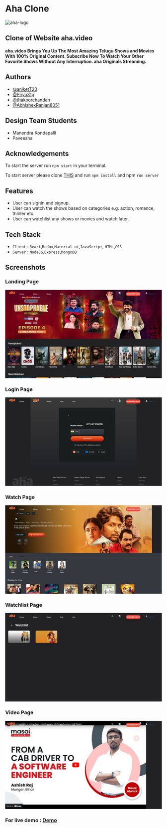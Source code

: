 # Aha Clone

 <img src="https://upload.wikimedia.org/wikipedia/commons/thumb/b/b3/Aha_OTT_Logo.svg/400px-Aha_OTT_Logo.svg.png" height="100" alt="aha-logo">

 ## Clone of Website aha.video
 <h4>aha.video Brings You Up The Most Amazing Telugu Shows and Movies With 100% Original Content. Subscribe Now To Watch Your Other Favorite Shows Without Any Interruption. aha Originals Streaming.</h4>

 ## Authors
 - [@aniketT23](https://github.com/aniketT23)
 - [@Priya31g](https://github.com/Priya31g)
 - [@thakoorchandan](https://github.com/thakoorchandan)
 - [@AbhishekRanjan8051](https://github.com/AbhishekRanjan8051)

 ## Design Team Students 
 - Manendra Kondapalli
 - Paveesha

## Acknowledgements
 To start the server run `npm start` in your terminal.

To start server please clone [THIS](https://github.com/thakoorchandan/Aha-Backend-) and run `npm install` and npm `run server`

## Features
- User can signin and signup.
- User can watch the shows based on categories e.g. action, romance, thriller etc.
- User can watchlist any shows or movies and watch later.

## Tech Stack
- `Client` : `React`,`Redux`,`Material ui`,`JavaScript`, `HTML`,`CSS`
- `Server` : `NodeJS`,`Express`,`MongoDB`

## Screenshots 
### Landing Page
![img](https://github.com/aniketT23/Aha-Clone/blob/Priya-Kumari/screenshots/landing.jpeg?raw=true)

### LogIn Page

![img](https://github.com/aniketT23/Aha-Clone/blob/Priya-Kumari/screenshots/signup.jpeg?raw=true)
### Watch Page
![img](https://github.com/aniketT23/Aha-Clone/blob/Priya-Kumari/screenshots/watchpage.jpeg?raw=true)
### Watchlist Page
![img](https://github.com/aniketT23/Aha-Clone/blob/Priya-Kumari/screenshots/watchlist.jpeg?raw=true)
### Video Page
![img](https://github.com/aniketT23/Aha-Clone/blob/Priya-Kumari/screenshots/player.jpeg?raw=true)

### For live demo : [Demo]()
